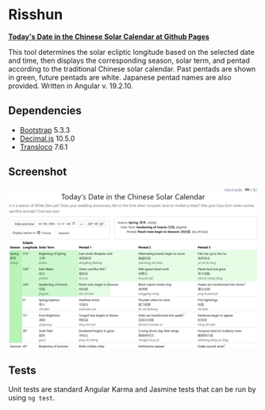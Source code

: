 # Risshun

**[Today's Date in the Chinese Solar Calendar at Github Pages](https://7baye7.github.io/risshun/)**

This tool determines the solar ecliptic longitude based on the selected date and time, then displays the corresponding season, solar term, and pentad according to the traditional Chinese solar calendar. Past pentads are shown in green, future pentads are white. Japanese pentad names are also provided. Written in Angular v. 19.2.10.

## Dependencies
* [Bootstrap](https://getbootstrap.com/) 5.3.3
* [Decimal.js](https://mikemcl.github.io/decimal.js/) 10.5.0
* [Transloco](https://jsverse.gitbook.io/transloco/) 7.6.1

## Screenshot

![screenshot](img/screenshot.jpg)

## Tests

Unit tests are standard Angular Karma and Jasmine tests that can be run by using `ng test`.
